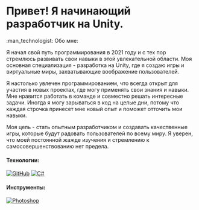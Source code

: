 <H1>Привет! Я начинающий разработчик на Unity.</H1>
:man_technologist: Обо мне:<p></p>
<p>Я начал свой путь программирования в 2021 году и с тех пор стремлюсь развивать свои навыки в этой увлекательной области. Моя основная специализация - разработка на Unity, где я создаю игры и виртуальные миры, захватывающие воображение пользователей.

Я настолько увлечен программированием, что всегда открыт для участия в новых проектах, где могу применять свои знания и навыки. Мне нравится работать в команде и совместно решать интересные задачи. Иногда я могу зарываться в код на целые дни, потому что каждая строчка принесет мне новый опыт и поможет отточить мои навыки.

Моя цель - стать опытным разработчиком и создавать качественные игры, которые будут радовать пользователей по всему миру. Я уверен, что моей постоянной жажде изучения и стремлению к самосовершенствованию нет предела.</p>

#### Технологии:

[![GitHub](https://img.icons8.com/material/48/000000/github--v1.png)](https://github.com) 
[![C#](https://img.icons8.com/color/48/000000/c-sharp-logo.png)](https://docs.microsoft.com/en-us/dotnet/csharp/)

#### Инструменты:

[![Photoshop](https://img.icons8.com/color/48/000000/adobe-photoshop--v1.png)](https://www.adobe.com/products/photoshop.html)
